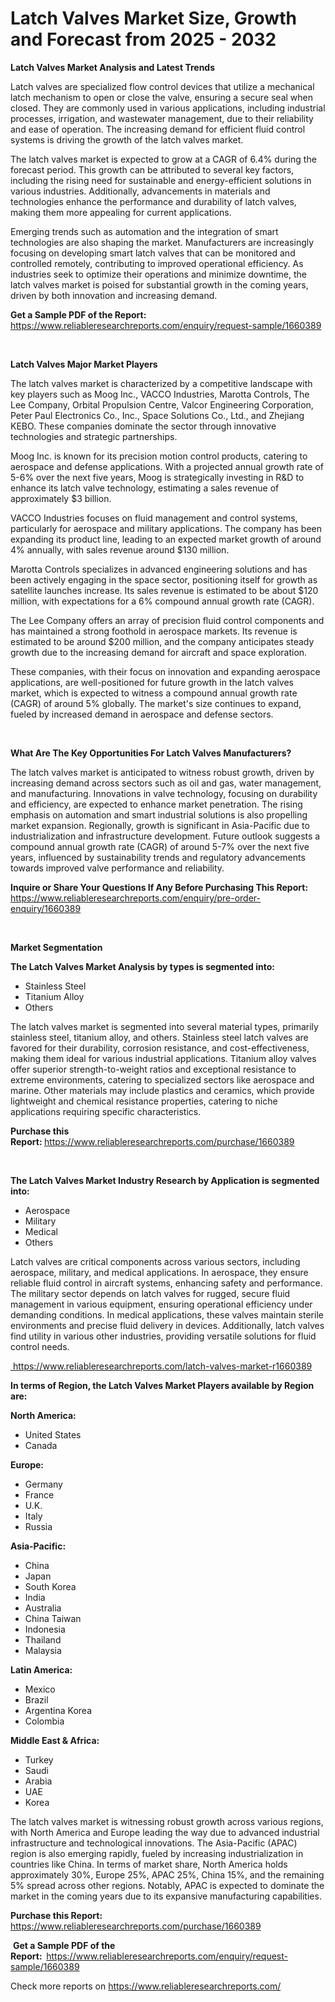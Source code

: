 <p><h1>Latch Valves Market Size, Growth and Forecast from 2025 - 2032</h1></p><p><strong>Latch Valves Market Analysis and Latest Trends</strong></p>
<p><p>Latch valves are specialized flow control devices that utilize a mechanical latch mechanism to open or close the valve, ensuring a secure seal when closed. They are commonly used in various applications, including industrial processes, irrigation, and wastewater management, due to their reliability and ease of operation. The increasing demand for efficient fluid control systems is driving the growth of the latch valves market.</p><p>The latch valves market is expected to grow at a CAGR of 6.4% during the forecast period. This growth can be attributed to several key factors, including the rising need for sustainable and energy-efficient solutions in various industries. Additionally, advancements in materials and technologies enhance the performance and durability of latch valves, making them more appealing for current applications. </p><p>Emerging trends such as automation and the integration of smart technologies are also shaping the market. Manufacturers are increasingly focusing on developing smart latch valves that can be monitored and controlled remotely, contributing to improved operational efficiency. As industries seek to optimize their operations and minimize downtime, the latch valves market is poised for substantial growth in the coming years, driven by both innovation and increasing demand.</p></p>
<p><strong>Get a Sample PDF of the Report:&nbsp;</strong> <a href="https://www.reliableresearchreports.com/enquiry/request-sample/1660389?utm_campaign=2480&utm_medium=2&utm_source=Github&utm_content=ia&utm_term=20022025&utm_id=latch-valves">https://www.reliableresearchreports.com/enquiry/request-sample/1660389</a></p>
<p>&nbsp;</p>
<p><strong>Latch Valves Major Market Players</strong></p>
<p><p>The latch valves market is characterized by a competitive landscape with key players such as Moog Inc., VACCO Industries, Marotta Controls, The Lee Company, Orbital Propulsion Centre, Valcor Engineering Corporation, Peter Paul Electronics Co., Inc., Space Solutions Co., Ltd., and Zhejiang KEBO. These companies dominate the sector through innovative technologies and strategic partnerships.</p><p>Moog Inc. is known for its precision motion control products, catering to aerospace and defense applications. With a projected annual growth rate of 5-6% over the next five years, Moog is strategically investing in R&D to enhance its latch valve technology, estimating a sales revenue of approximately $3 billion.</p><p>VACCO Industries focuses on fluid management and control systems, particularly for aerospace and military applications. The company has been expanding its product line, leading to an expected market growth of around 4% annually, with sales revenue around $130 million.</p><p>Marotta Controls specializes in advanced engineering solutions and has been actively engaging in the space sector, positioning itself for growth as satellite launches increase. Its sales revenue is estimated to be about $120 million, with expectations for a 6% compound annual growth rate (CAGR).</p><p>The Lee Company offers an array of precision fluid control components and has maintained a strong foothold in aerospace markets. Its revenue is estimated to be around $200 million, and the company anticipates steady growth due to the increasing demand for aircraft and space exploration.</p><p>These companies, with their focus on innovation and expanding aerospace applications, are well-positioned for future growth in the latch valves market, which is expected to witness a compound annual growth rate (CAGR) of around 5% globally. The market's size continues to expand, fueled by increased demand in aerospace and defense sectors.</p></p>
<p>&nbsp;</p>
<p><strong>What Are The Key Opportunities For Latch Valves Manufacturers?</strong></p>
<p><p>The latch valves market is anticipated to witness robust growth, driven by increasing demand across sectors such as oil and gas, water management, and manufacturing. Innovations in valve technology, focusing on durability and efficiency, are expected to enhance market penetration. The rising emphasis on automation and smart industrial solutions is also propelling market expansion. Regionally, growth is significant in Asia-Pacific due to industrialization and infrastructure development. Future outlook suggests a compound annual growth rate (CAGR) of around 5-7% over the next five years, influenced by sustainability trends and regulatory advancements towards improved valve performance and reliability.</p></p>
<p><strong>Inquire or Share Your Questions If Any Before Purchasing This Report:</strong> <a href="https://www.reliableresearchreports.com/enquiry/pre-order-enquiry/1660389?utm_campaign=2480&utm_medium=2&utm_source=Github&utm_content=ia&utm_term=20022025&utm_id=latch-valves">https://www.reliableresearchreports.com/enquiry/pre-order-enquiry/1660389</a></p>
<p>&nbsp;</p>
<p><strong>Market Segmentation</strong></p>
<p><strong>The Latch Valves Market Analysis by types is segmented into:</strong></p>
<p><ul><li>Stainless Steel</li><li>Titanium Alloy</li><li>Others</li></ul></p>
<p><p>The latch valves market is segmented into several material types, primarily stainless steel, titanium alloy, and others. Stainless steel latch valves are favored for their durability, corrosion resistance, and cost-effectiveness, making them ideal for various industrial applications. Titanium alloy valves offer superior strength-to-weight ratios and exceptional resistance to extreme environments, catering to specialized sectors like aerospace and marine. Other materials may include plastics and ceramics, which provide lightweight and chemical resistance properties, catering to niche applications requiring specific characteristics.</p></p>
<p><strong>Purchase this Report:&nbsp;</strong><a href="https://www.reliableresearchreports.com/purchase/1660389?utm_campaign=2480&utm_medium=2&utm_source=Github&utm_content=ia&utm_term=20022025&utm_id=latch-valves">https://www.reliableresearchreports.com/purchase/1660389</a></p>
<p>&nbsp;</p>
<p><strong>The Latch Valves Market Industry Research by Application is segmented into:</strong></p>
<p><ul><li>Aerospace</li><li>Military</li><li>Medical</li><li>Others</li></ul></p>
<p><p>Latch valves are critical components across various sectors, including aerospace, military, and medical applications. In aerospace, they ensure reliable fluid control in aircraft systems, enhancing safety and performance. The military sector depends on latch valves for rugged, secure fluid management in various equipment, ensuring operational efficiency under demanding conditions. In medical applications, these valves maintain sterile environments and precise fluid delivery in devices. Additionally, latch valves find utility in various other industries, providing versatile solutions for fluid control needs.</p></p>
<p><a href="https://www.reliableresearchreports.com/latch-valves-market-r1660389?utm_campaign=2480&utm_medium=2&utm_source=Github&utm_content=ia&utm_term=20022025&utm_id=latch-valves">&nbsp;https://www.reliableresearchreports.com/latch-valves-market-r1660389</a></p>
<p><strong>In terms of Region, the Latch Valves Market Players available by Region are:</strong></p>
<p>
    <p> <strong> North America: </strong>
        <ul>
            <li>United States</li>
            <li>Canada</li>
        </ul>
        </p> 
    <p> <strong> Europe: </strong>
        <ul>
            <li>Germany</li>
            <li>France</li>
            <li>U.K.</li>
            <li>Italy</li>
            <li>Russia</li>
        </ul>
        </p> 
    <p> <strong> Asia-Pacific: </strong>
        <ul>
            <li>China</li>
            <li>Japan</li>
            <li>South Korea</li>
            <li>India</li>
            <li>Australia</li>
            <li>China Taiwan</li>
            <li>Indonesia</li>
            <li>Thailand</li>
            <li>Malaysia</li>
        </ul>
        </p> 
    <p> <strong> Latin America: </strong>
        <ul>
            <li>Mexico</li>
            <li>Brazil</li>
            <li>Argentina Korea</li>
            <li>Colombia</li>
        </ul>
        </p> 
    <p> <strong> Middle East & Africa: </strong>
        <ul>
            <li>Turkey</li>
            <li>Saudi</li>
            <li>Arabia</li>
            <li>UAE</li>
            <li>Korea</li>
        </ul>
    </p>
    </p>
<p><p>The latch valves market is witnessing robust growth across various regions, with North America and Europe leading the way due to advanced industrial infrastructure and technological innovations. The Asia-Pacific (APAC) region is also emerging rapidly, fueled by increasing industrialization in countries like China. In terms of market share, North America holds approximately 30%, Europe 25%, APAC 25%, China 15%, and the remaining 5% spread across other regions. Notably, APAC is expected to dominate the market in the coming years due to its expansive manufacturing capabilities.</p></p>
<p><strong>Purchase this Report: </strong><a href="https://www.reliableresearchreports.com/purchase/1660389?utm_campaign=2480&utm_medium=2&utm_source=Github&utm_content=ia&utm_term=20022025&utm_id=latch-valves">https://www.reliableresearchreports.com/purchase/1660389</a></p>
<p>&nbsp;<strong>Get a Sample PDF of the Report:&nbsp;&nbsp;</strong><a href="https://www.reliableresearchreports.com/enquiry/request-sample/1660389?utm_campaign=2480&utm_medium=2&utm_source=Github&utm_content=ia&utm_term=20022025&utm_id=latch-valves">https://www.reliableresearchreports.com/enquiry/request-sample/1660389</a></p>
<p><strong></strong></p>
<p>Check more reports on <a href="https://www.reliableresearchreports.com/?utm_campaign=2480&utm_medium=2&utm_source=Github&utm_content=ia&utm_term=20022025&utm_id=latch-valves">https://www.reliableresearchreports.com/</a></p>